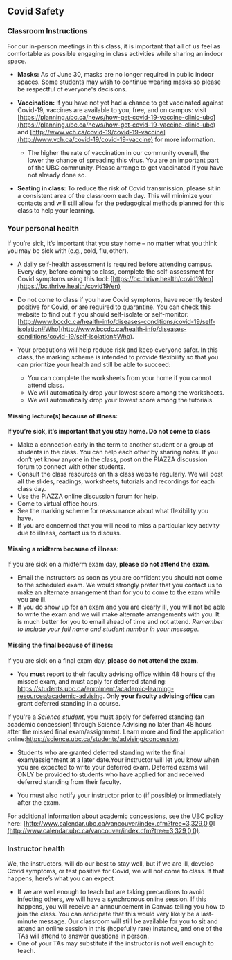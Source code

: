 ## Covid Safety 

### Classroom Instructions

For our in-person meetings in this class, it is important that all of us feel as comfortable as possible engaging in class activities while sharing an indoor space. 

- **Masks:** As of June 30, masks are no longer required in public indoor spaces. Some students may wish to continue wearing masks so please be respectful of everyone's decisions.

- **Vaccination:** If you have not yet had a chance to get vaccinated against Covid-19, vaccines are available to you, free, and on campus: visit [https://planning.ubc.ca/news/how-get-covid-19-vaccine-clinic-ubc](https://planning.ubc.ca/news/how-get-covid-19-vaccine-clinic-ubc) and [http://www.vch.ca/covid-19/covid-19-vaccine](http://www.vch.ca/covid-19/covid-19-vaccine) for more information.
    - The higher the rate of vaccination in our community overall, the lower the chance of spreading this virus.  You are an important part of the UBC community. Please arrange to get vaccinated if you have not already done so. 

- **Seating in class:** To reduce the risk of Covid transmission, please sit in a consistent area of the classroom each day.  This will minimize your contacts and will still allow for the pedagogical methods planned for this class to help your learning.  

### Your personal health

If you’re sick, it’s important that you stay home – no matter what you think you may be sick with (e.g., cold, flu, other).
  
- A daily self-health assessment is required before attending campus. Every day, before coming to class, complete the self-assessment for Covid symptoms using this tool: [https://bc.thrive.health/covid19/en](https://bc.thrive.health/covid19/en)

-   Do not come to class if you have Covid symptoms, have recently tested positive for Covid, or are required to quarantine. You can check this website to find out if you should self-isolate or self-monitor: [http://www.bccdc.ca/health-info/diseases-conditions/covid-19/self-isolation#Who](http://www.bccdc.ca/health-info/diseases-conditions/covid-19/self-isolation#Who). 

- Your precautions will help reduce risk and keep everyone safer.  In this class, the marking scheme is intended to provide flexibility so that you can prioritize your health and still be able to succeed: 
    - You can complete the worksheets from your home if you cannot attend class. 
    - We will automatically drop your lowest score among the worksheets. 
    - We will automatically drop your lowest score among the tutorials.

#### Missing lecture(s) because of illness: 

**If you’re sick, it’s important that you stay home. Do not come to class**

- Make a connection early in the term to another student or a group of students in the class.  You can help each other by sharing notes.  If you don’t yet know anyone in the class, post on the PIAZZA discussion forum to connect with other students. 
- Consult the class resources on this class website regularly. We will post all the slides, readings, worksheets, tutorials and recordings for each class day.  
- Use the PIAZZA online discussion forum for help.
- Come to virtual office hours.
- See the marking scheme for reassurance about what flexibility you have. 
- If you are concerned that you will need to miss a particular key activity due to illness, contact us to discuss. 

#### Missing a midterm because of illness: 
If you are sick on a midterm exam day, **please do not attend the exam**. 
- Email the instructors as soon as you are confident you should not come to the scheduled exam.  We would strongly prefer that you contact us to make an alternate arrangement than for you to come to the exam while you are ill.  
- If you do show up for an exam and you are clearly ill, you will not be able to write the exam and we will make alternate arrangements with you.  It is much better for you to email ahead of time and not attend.  <em>Remember to include your full name and student number in your message</em>. 

#### Missing the final because of illness: 
If you are sick on a final exam day, **please do not attend the exam**. 
- You **must** report to their faculty advising office within 48 hours of the missed exam, and must apply for deferred standing: https://students.ubc.ca/enrolment/academic-learning-resources/academic-advising. Only **your faculty advising office** can grant deferred standing in a course. 

If you're a <em>Science student</em>, you must apply for deferred standing (an academic concession) through Science Advising no later than 48 hours after the missed final exam/assignment. Learn more and find the application online:https://science.ubc.ca/students/advising/concession.

- Students who are granted deferred standing write the final exam/assignment at a later date.Your instructor will let you know when you are expected to write your deferred exam. Deferred exams will ONLY be provided to students who have applied for and received deferred standing from their faculty.

- You must also notify your instructor prior to (if possible) or immediately after the exam. 

For additional information about academic concessions, see the UBC policy here: [http://www.calendar.ubc.ca/vancouver/index.cfm?tree=3,329,0,0](http://www.calendar.ubc.ca/vancouver/index.cfm?tree=3,329,0,0).

### Instructor health

We, the instructors, will do our best to stay well, but if we are ill, develop Covid symptoms, or test positive for Covid, we will not come to class.  If that happens, here’s what you can expect 
- If we are well enough to teach but are taking precautions to avoid infecting others, we will have a synchronous online session.  If this happens, you will receive an announcement in Canvas telling you how to join the class.  You can anticipate that this would very likely be a last-minute message.  Our classroom will still be available for you to sit and attend an online session in this (hopefully rare) instance, and one of the TAs will attend to answer questions in person.
- One of your TAs may substitute if the instructor is not well enough to teach.
